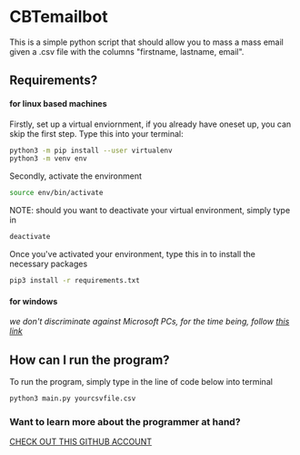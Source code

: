 # CBTemailbot
This is a simple python script that should allow you to mass a mass email given a .csv file with the columns "firstname, lastname, email".


## Requirements?
#### for linux based machines
Firstly, set up a virtual enviornment, if you already have oneset up, you can skip the first step.
Type this into your terminal:
```bash
python3 -m pip install --user virtualenv
python3 -m venv env
```

Secondly, activate the environment
```bash
source env/bin/activate
```

NOTE: should you want to deactivate your virtual environment, simply type in
```bash
deactivate
```

Once you've activated your environment, type this in to install the necessary packages
```bash
pip3 install -r requirements.txt
```

#### for windows
*we don't discriminate against Microsoft PCs, for the time being, follow [this link](https://packaging.python.org/guides/installing-using-pip-and-virtual-environments/)*


## How can I run the program?
To run the program, simply type in the line of code below into terminal
```bash
python3 main.py yourcsvfile.csv
```


### Want to learn more about the programmer at hand?
[CHECK OUT THIS GITHUB ACCOUNT](https://github.com/paramvirSinghBhumra/)
